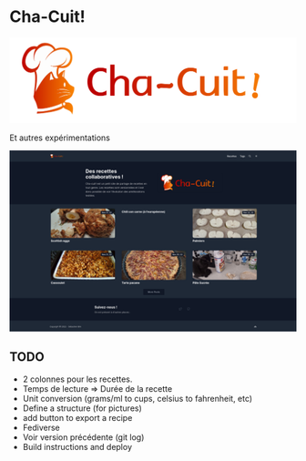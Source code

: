 # Cha-Cuit!

![](static/logo.png)

Et autres expérimentations

![](static/screenshot.png)

## TODO

+ 2 colonnes pour les recettes.
+ Temps de lecture => Durée de la recette
+ Unit conversion (grams/ml to cups, celsius to fahrenheit, etc)
+ Define a structure (for pictures)
+ add button to export a recipe
+ Fediverse
+ Voir version précédente (git log)
+ Build instructions and deploy